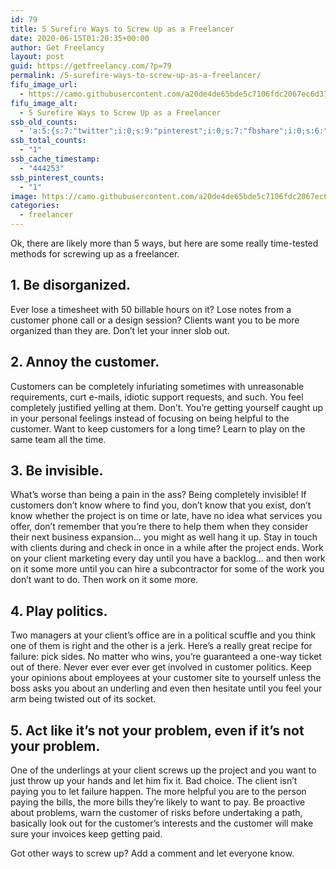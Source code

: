```yaml
---
id: 79
title: 5 Surefire Ways to Screw Up as a Freelancer
date: 2020-06-15T01:20:35+00:00
author: Get Freelancy
layout: post
guid: https://getfreelancy.com/?p=79
permalink: /5-surefire-ways-to-screw-up-as-a-freelancer/
fifu_image_url:
  - https://camo.githubusercontent.com/a20de4de65bde5c7106fdc2067ec6d373bc161f9/68747470733a2f2f692e696d6775722e636f6d2f64354632727778672e706e67
fifu_image_alt:
  - 5 Surefire Ways to Screw Up as a Freelancer
ssb_old_counts:
  - 'a:5:{s:7:"twitter";i:0;s:9:"pinterest";i:0;s:7:"fbshare";i:0;s:6:"reddit";i:0;s:6:"tumblr";i:0;}'
ssb_total_counts:
  - "1"
ssb_cache_timestamp:
  - "444253"
ssb_pinterest_counts:
  - "1"
image: https://camo.githubusercontent.com/a20de4de65bde5c7106fdc2067ec6d373bc161f9/68747470733a2f2f692e696d6775722e636f6d2f64354632727778672e706e67
categories:
  - freelancer
---
```

Ok, there are likely more than 5 ways, but here are some really time-tested methods for screwing up as a freelancer.

## 

## 1. Be disorganized.

Ever lose a timesheet with 50 billable hours on it? Lose notes from a customer phone call or a design session? Clients want you to be more organized than they are. Don’t let your inner slob out.

## 

## 2. Annoy the customer.

Customers can be completely infuriating sometimes with unreasonable requirements, curt e-mails, idiotic support requests, and such. You feel completely justified yelling at them. Don’t. You’re getting yourself caught up in your personal feelings instead of focusing on being helpful to the customer. Want to keep customers for a long time? Learn to play on the same team all the time.

## 

## 3. Be invisible.

What’s worse than being a pain in the ass? Being completely invisible! If customers don’t know where to find you, don’t know that you exist, don’t know whether the project is on time or late, have no idea what services you offer, don’t remember that you’re there to help them when they consider their next business expansion… you might as well hang it up. Stay in touch with clients during and check in once in a while after the project ends. Work on your client marketing every day until you have a backlog… and then work on it some more until you can hire a subcontractor for some of the work you don’t want to do. Then work on it some more.

## 

## 4. Play politics.

Two managers at your client’s office are in a political scuffle and you think one of them is right and the other is a jerk. Here’s a really great recipe for failure: pick sides. No matter who wins, you’re guaranteed a one-way ticket out of there. Never ever ever ever get involved in customer politics. Keep your opinions about employees at your customer site to yourself unless the boss asks you about an underling and even then hesitate until you feel your arm being twisted out of its socket.

## 

## 5. Act like it’s not your problem, even if it’s not your problem.

One of the underlings at your client screws up the project and you want to just throw up your hands and let him fix it. Bad choice. The client isn’t paying you to let failure happen. The more helpful you are to the person paying the bills, the more bills they’re likely to want to pay. Be proactive about problems, warn the customer of risks before undertaking a path, basically look out for the customer’s interests and the customer will make sure your invoices keep getting paid.

Got other ways to screw up? Add a comment and let everyone know.